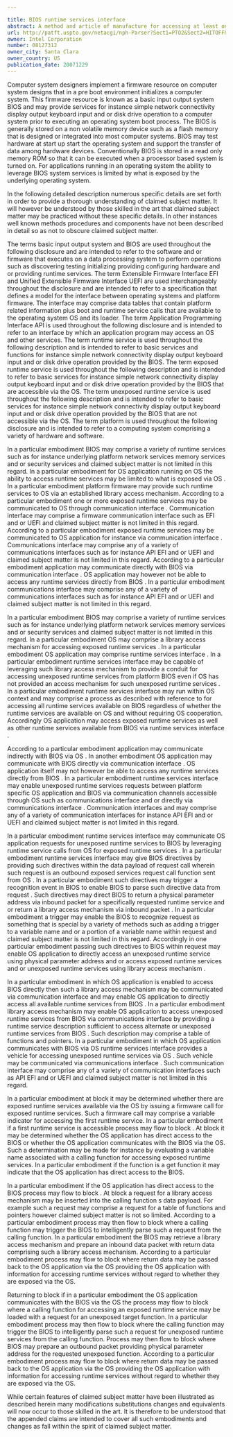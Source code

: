 ```yaml
---

title: BIOS runtime services interface
abstract: A method and article of manufacture for accessing at least one unexposed runtime service.
url: http://patft.uspto.gov/netacgi/nph-Parser?Sect1=PTO2&Sect2=HITOFF&p=1&u=%2Fnetahtml%2FPTO%2Fsearch-adv.htm&r=1&f=G&l=50&d=PALL&S1=08127312&OS=08127312&RS=08127312
owner: Intel Corporation
number: 08127312
owner_city: Santa Clara
owner_country: US
publication_date: 20071229
---
```

Computer system designers implement a firmware resource on computer system designs that in a pre boot environment initializes a computer system. This firmware resource is known as a basic input output system BIOS and may provide services for instance simple network connectivity display output keyboard input and or disk drive operation to a computer system prior to executing an operating system boot process. The BIOS is generally stored on a non volatile memory device such as a flash memory that is designed or integrated into most computer systems. BIOS may test hardware at start up start the operating system and support the transfer of data among hardware devices. Conventionally BIOS is stored in a read only memory ROM so that it can be executed when a processor based system is turned on. For applications running in an operating system the ability to leverage BIOS system services is limited by what is exposed by the underlying operating system.

In the following detailed description numerous specific details are set forth in order to provide a thorough understanding of claimed subject matter. It will however be understood by those skilled in the art that claimed subject matter may be practiced without these specific details. In other instances well known methods procedures and components have not been described in detail so as not to obscure claimed subject matter.

The terms basic input output system and BIOS are used throughout the following disclosure and are intended to refer to the software and or firmware that executes on a data processing system to perform operations such as discovering testing initializing providing configuring hardware and or providing runtime services. The term Extensible Firmware Interface EFI and Unified Extensible Firmware Interface UEFI are used interchangeably throughout the disclosure and are intended to refer to a specification that defines a model for the interface between operating systems and platform firmware. The interface may comprise data tables that contain platform related information plus boot and runtime service calls that are available to the operating system OS and its loader. The term Application Programming Interface API is used throughout the following disclosure and is intended to refer to an interface by which an application program may access an OS and other services. The term runtime service is used throughout the following description and is intended to refer to basic services and functions for instance simple network connectivity display output keyboard input and or disk drive operation provided by the BIOS. The term exposed runtime service is used throughout the following description and is intended to refer to basic services for instance simple network connectivity display output keyboard input and or disk drive operation provided by the BIOS that are accessible via the OS. The term unexposed runtime service is used throughout the following description and is intended to refer to basic services for instance simple network connectivity display output keyboard input and or disk drive operation provided by the BIOS that are not accessible via the OS. The term platform is used throughout the following disclosure and is intended to refer to a computing system comprising a variety of hardware and software.

In a particular embodiment BIOS may comprise a variety of runtime services such as for instance underlying platform network services memory services and or security services and claimed subject matter is not limited in this regard. In a particular embodiment for OS application running on OS the ability to access runtime services may be limited to what is exposed via OS . In a particular embodiment platform firmware may provide such runtime services to OS via an established library access mechanism. According to a particular embodiment one or more exposed runtime services may be communicated to OS through communication interface . Communication interface may comprise a firmware communication interface such as EFI and or UEFI and claimed subject matter is not limited in this regard. According to a particular embodiment exposed runtime services may be communicated to OS application for instance via communication interface . Communications interface may comprise any of a variety of communications interfaces such as for instance API EFI and or UEFI and claimed subject matter is not limited in this regard. According to a particular embodiment application may communicate directly with BIOS via communication interface . OS application may however not be able to access any runtime services directly from BIOS . In a particular embodiment communications interface may comprise any of a variety of communications interfaces such as for instance API EFI and or UEFI and claimed subject matter is not limited in this regard.

In a particular embodiment BIOS may comprise a variety of runtime services such as for instance underlying platform network services memory services and or security services and claimed subject matter is not limited in this regard. In a particular embodiment OS may comprise a library access mechanism for accessing exposed runtime services . In a particular embodiment OS application may comprise runtime services interface . In a particular embodiment runtime services interface may be capable of leveraging such library access mechanism to provide a conduit for accessing unexposed runtime services from platform BIOS even if OS has not provided an access mechanism for such unexposed runtime services . In a particular embodiment runtime services interface may run within OS context and may comprise a process as described with reference to for accessing all runtime services available on BIOS regardless of whether the runtime services are available on OS and without requiring OS cooperation. Accordingly OS application may access exposed runtime services as well as other runtime services available from BIOS via runtime services interface .

According to a particular embodiment application may communicate indirectly with BIOS via OS . In another embodiment OS application may communicate with BIOS directly via communication interface . OS application itself may not however be able to access any runtime services directly from BIOS . In a particular embodiment runtime services interface may enable unexposed runtime services requests between platform specific OS application and BIOS via communication channels accessible through OS such as communications interface and or directly via communications interface . Communication interfaces and may comprise any of a variety of communication interfaces for instance API EFI and or UEFI and claimed subject matter is not limited in this regard.

In a particular embodiment runtime services interface may communicate OS application requests for unexposed runtime services to BIOS by leveraging runtime service calls from OS for exposed runtime services . In a particular embodiment runtime services interface may give BIOS directives by providing such directives within the data payload of request call wherein such request is an outbound exposed services request call function sent from OS . In a particular embodiment such directives may trigger a recognition event in BIOS to enable BIOS to parse such directive data from request . Such directives may direct BIOS to return a physical parameter address via inbound packet for a specifically requested runtime service and or return a library access mechanism via inbound packet . In a particular embodiment a trigger may enable the BIOS to recognize request as something that is special by a variety of methods such as adding a trigger to a variable name and or a portion of a variable name within request and claimed subject matter is not limited in this regard. Accordingly in one particular embodiment passing such directives to BIOS within request may enable OS application to directly access an unexposed runtime service using physical parameter address and or access exposed runtime services and or unexposed runtime services using library access mechanism .

In a particular embodiment in which OS application is enabled to access BIOS directly then such a library access mechanism may be communicated via communication interface and may enable OS application to directly access all available runtime services from BIOS . In a particular embodiment library access mechanism may enable OS application to access unexposed runtime services from BIOS via communications interface by providing a runtime service description sufficient to access alternate or unexposed runtime services from BIOS . Such description may comprise a table of functions and pointers. In a particular embodiment in which OS application communicates with BIOS via OS runtime services interface provides a vehicle for accessing unexposed runtime services via OS . Such vehicle may be communicated via communications interface . Such communication interface may comprise any of a variety of communication interfaces such as API EFI and or UEFI and claimed subject matter is not limited in this regard.

In a particular embodiment at block it may be determined whether there are exposed runtime services available via the OS by issuing a firmware call for exposed runtime services. Such a firmware call may comprise a variable indicator for accessing the first runtime service. In a particular embodiment if a first runtime service is accessible process may flow to block . At block it may be determined whether the OS application has direct access to the BIOS or whether the OS application communicates with the BIOS via the OS. Such a determination may be made for instance by evaluating a variable name associated with a calling function for accessing exposed runtime services. In a particular embodiment if the function is a get function it may indicate that the OS application has direct access to the BIOS.

In a particular embodiment if the OS application has direct access to the BIOS process may flow to block . At block a request for a library access mechanism may be inserted into the calling function s data payload. For example such a request may comprise a request for a table of functions and pointers however claimed subject matter is not so limited. According to a particular embodiment process may then flow to block where a calling function may trigger the BIOS to intelligently parse such a request from the calling function. In a particular embodiment the BIOS may retrieve a library access mechanism and prepare an inbound data packet with return data comprising such a library access mechanism. According to a particular embodiment process may flow to block where return data may be passed back to the OS application via the OS providing the OS application with information for accessing runtime services without regard to whether they are exposed via the OS.

Returning to block if in a particular embodiment the OS application communicates with the BIOS via the OS the process may flow to block where a calling function for accessing an exposed runtime service may be loaded with a request for an unexposed target function. In a particular embodiment process may then flow to block where the calling function may trigger the BIOS to intelligently parse such a request for unexposed runtime services from the calling function. Process may then flow to block where BIOS may prepare an outbound packet providing physical parameter address for the requested unexposed function. According to a particular embodiment process may flow to block where return data may be passed back to the OS application via the OS providing the OS application with information for accessing runtime services without regard to whether they are exposed via the OS.

While certain features of claimed subject matter have been illustrated as described herein many modifications substitutions changes and equivalents will now occur to those skilled in the art. It is therefore to be understood that the appended claims are intended to cover all such embodiments and changes as fall within the spirit of claimed subject matter.

